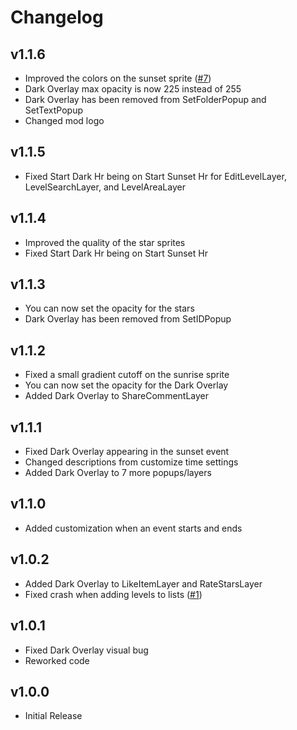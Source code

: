 # Changelog

## v1.1.6

- Improved the colors on the sunset sprite ([#7](https://github.com/NinSam/Day-And-Night-System/issues/7))
- Dark Overlay max opacity is now 225 instead of 255
- Dark Overlay has been removed from SetFolderPopup and SetTextPopup
- Changed mod logo

## v1.1.5

- Fixed Start Dark Hr being on Start Sunset Hr for EditLevelLayer, LevelSearchLayer, and LevelAreaLayer

## v1.1.4

- Improved the quality of the star sprites
- Fixed Start Dark Hr being on Start Sunset Hr

## v1.1.3

- You can now set the opacity for the stars
- Dark Overlay has been removed from SetIDPopup

## v1.1.2

- Fixed a small gradient cutoff on the sunrise sprite
- You can now set the opacity for the Dark Overlay
- Added Dark Overlay to ShareCommentLayer

## v1.1.1

- Fixed Dark Overlay appearing in the sunset event
- Changed descriptions from customize time settings
- Added Dark Overlay to 7 more popups/layers

## v1.1.0

- Added customization when an event starts and ends

## v1.0.2

- Added Dark Overlay to LikeItemLayer and RateStarsLayer
- Fixed crash when adding levels to lists ([#1](https://github.com/NinSam/Day-And-Night-System/issues/1))

## v1.0.1

- Fixed Dark Overlay visual bug
- Reworked code

## v1.0.0

- Initial Release